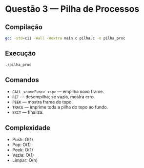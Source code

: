 # Questão 3 — Pilha de Processos

## Compilação
```bash
gcc -std=c11 -Wall -Wextra main.c pilha.c -o pilha_proc
```

## Execução
```bash
./pilha_proc
```

## Comandos
- `CALL <nomeFunc> <sp>` — empilha novo frame.
- `RET` — desempilha; se vazia, mostra erro.
- `PEEK` — mostra frame do topo.
- `TRACE` — imprime toda a pilha do topo ao fundo.
- `EXIT` — finaliza.

## Complexidade
- Push: O(1)
- Pop: O(1)
- Peek: O(1)
- Vazia: O(1)
- Limpar: O(n)

